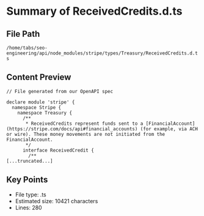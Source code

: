 # Summary of ReceivedCredits.d.ts
  
## File Path
`/home/tabs/seo-engineering/api/node_modules/stripe/types/Treasury/ReceivedCredits.d.ts`

## Content Preview
```
// File generated from our OpenAPI spec

declare module 'stripe' {
  namespace Stripe {
    namespace Treasury {
      /**
       * ReceivedCredits represent funds sent to a [FinancialAccount](https://stripe.com/docs/api#financial_accounts) (for example, via ACH or wire). These money movements are not initiated from the FinancialAccount.
       */
      interface ReceivedCredit {
        /**
[...truncated...]
```

## Key Points
- File type: .ts
- Estimated size: 10421 characters
- Lines: 280
